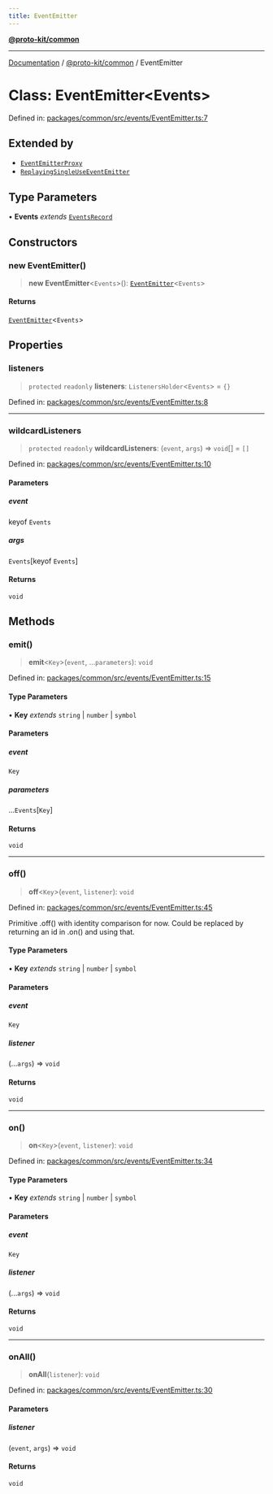 ```yaml
---
title: EventEmitter
---
```


[**@proto-kit/common**](../README.md)

***

[Documentation](../../../README.md) / [@proto-kit/common](../README.md) / EventEmitter

# Class: EventEmitter\<Events\>

Defined in: [packages/common/src/events/EventEmitter.ts:7](https://github.com/proto-kit/framework/blob/4d6b3b6da51b3edee0fbf25ce72c1f59ec61e891/packages/common/src/events/EventEmitter.ts#L7)

## Extended by

- [`EventEmitterProxy`](EventEmitterProxy.md)
- [`ReplayingSingleUseEventEmitter`](ReplayingSingleUseEventEmitter.md)

## Type Parameters

• **Events** *extends* [`EventsRecord`](../type-aliases/EventsRecord.md)

## Constructors

### new EventEmitter()

> **new EventEmitter**\<`Events`\>(): [`EventEmitter`](EventEmitter.md)\<`Events`\>

#### Returns

[`EventEmitter`](EventEmitter.md)\<`Events`\>

## Properties

### listeners

> `protected` `readonly` **listeners**: `ListenersHolder`\<`Events`\> = `{}`

Defined in: [packages/common/src/events/EventEmitter.ts:8](https://github.com/proto-kit/framework/blob/4d6b3b6da51b3edee0fbf25ce72c1f59ec61e891/packages/common/src/events/EventEmitter.ts#L8)

***

### wildcardListeners

> `protected` `readonly` **wildcardListeners**: (`event`, `args`) => `void`[] = `[]`

Defined in: [packages/common/src/events/EventEmitter.ts:10](https://github.com/proto-kit/framework/blob/4d6b3b6da51b3edee0fbf25ce72c1f59ec61e891/packages/common/src/events/EventEmitter.ts#L10)

#### Parameters

##### event

keyof `Events`

##### args

`Events`\[keyof `Events`\]

#### Returns

`void`

## Methods

### emit()

> **emit**\<`Key`\>(`event`, ...`parameters`): `void`

Defined in: [packages/common/src/events/EventEmitter.ts:15](https://github.com/proto-kit/framework/blob/4d6b3b6da51b3edee0fbf25ce72c1f59ec61e891/packages/common/src/events/EventEmitter.ts#L15)

#### Type Parameters

• **Key** *extends* `string` \| `number` \| `symbol`

#### Parameters

##### event

`Key`

##### parameters

...`Events`\[`Key`\]

#### Returns

`void`

***

### off()

> **off**\<`Key`\>(`event`, `listener`): `void`

Defined in: [packages/common/src/events/EventEmitter.ts:45](https://github.com/proto-kit/framework/blob/4d6b3b6da51b3edee0fbf25ce72c1f59ec61e891/packages/common/src/events/EventEmitter.ts#L45)

Primitive .off() with identity comparison for now.
Could be replaced by returning an id in .on() and using that.

#### Type Parameters

• **Key** *extends* `string` \| `number` \| `symbol`

#### Parameters

##### event

`Key`

##### listener

(...`args`) => `void`

#### Returns

`void`

***

### on()

> **on**\<`Key`\>(`event`, `listener`): `void`

Defined in: [packages/common/src/events/EventEmitter.ts:34](https://github.com/proto-kit/framework/blob/4d6b3b6da51b3edee0fbf25ce72c1f59ec61e891/packages/common/src/events/EventEmitter.ts#L34)

#### Type Parameters

• **Key** *extends* `string` \| `number` \| `symbol`

#### Parameters

##### event

`Key`

##### listener

(...`args`) => `void`

#### Returns

`void`

***

### onAll()

> **onAll**(`listener`): `void`

Defined in: [packages/common/src/events/EventEmitter.ts:30](https://github.com/proto-kit/framework/blob/4d6b3b6da51b3edee0fbf25ce72c1f59ec61e891/packages/common/src/events/EventEmitter.ts#L30)

#### Parameters

##### listener

(`event`, `args`) => `void`

#### Returns

`void`
